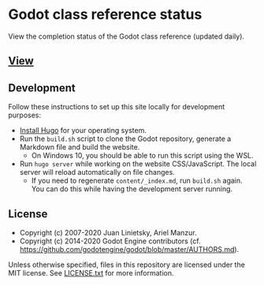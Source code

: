 # Godot class reference status

View the completion status of the Godot class reference (updated daily).

## [View](https://godotengine.github.io/doc-status/)

## Development

Follow these instructions to set up this site locally for development purposes:

- [Install Hugo](https://gohugo.io/getting-started/installing/) for your
  operating system.
- Run the `build.sh` script to clone the Godot repository, generate a Markdown
  file and build the website.
  - On Windows 10, you should be able to run this script using the WSL.
- Run `hugo server` while working on the website CSS/JavaScript. The local
  server will reload automatically on file changes.
  - If you need to regenerate `content/_index.md`, run `build.sh` again. You can
    do this while having the development server running.

## License

- Copyright (c) 2007-2020 Juan Linietsky, Ariel Manzur.
- Copyright (c) 2014-2020 Godot Engine contributors
  (cf. <https://github.com/godotengine/godot/blob/master/AUTHORS.md>).

Unless otherwise specified, files in this repository are licensed under the
MIT license. See [LICENSE.txt](LICENSE.txt) for more information.
